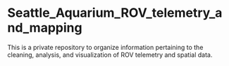 # Seattle_Aquarium_ROV_telemetry_and_mapping
This is a private repository to organize information pertaining to the cleaning, analysis, and visualization of ROV telemetry and spatial data. 
